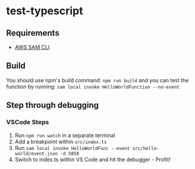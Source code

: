 # test-typescript

## Requirements
* [AWS SAM CLI](https://github.com/awslabs/aws-sam-cli)

## Build
You should use npm's build command: `npm run build` and you can test the function by running: `sam local invoke HelloWorldFunction --no-event`

## Step through debugging

### VSCode Steps

1. Run `npm run watch` in a separate terminal
2. Add a breakpoint within `src/index.ts`
2. Run `sam local invoke HelloWorldFunc --event src/hello-world/event.json -d 5858`
3. Switch to index.ts within VS Code and hit the debugger - Profit!
